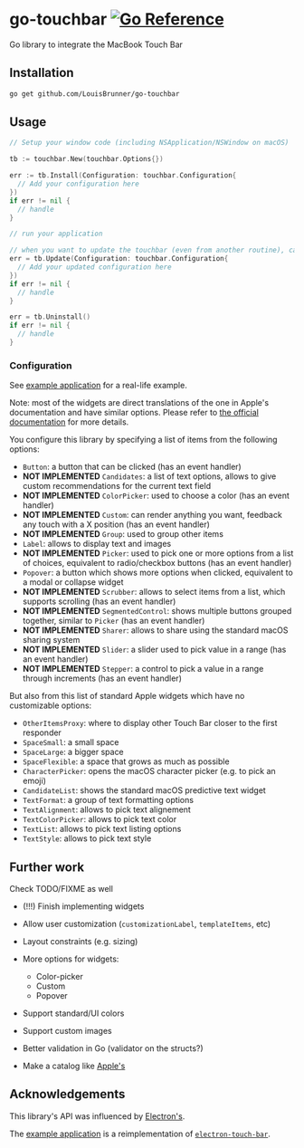 # go-touchbar [![Go Reference](https://pkg.go.dev/badge/github.com/LouisBrunner/go-touchbar.svg)](https://pkg.go.dev/github.com/LouisBrunner/go-touchbar)

Go library to integrate the MacBook Touch Bar

## Installation

```bash
go get github.com/LouisBrunner/go-touchbar
```

## Usage

```go
// Setup your window code (including NSApplication/NSWindow on macOS)

tb := touchbar.New(touchbar.Options{})

err := tb.Install(Configuration: touchbar.Configuration{
  // Add your configuration here
})
if err != nil {
  // handle
}

// run your application

// when you want to update the touchbar (even from another routine), call do
err = tb.Update(Configuration: touchbar.Configuration{
  // Add your updated configuration here
})
if err != nil {
  // handle
}

err = tb.Uninstall()
if err != nil {
  // handle
}
```

### Configuration

See [example application](./examples/tester/main.go) for a real-life example.

Note: most of the widgets are direct translations of the one in Apple's documentation and have similar options.
Please refer to [the official documentation](https://developer.apple.com/documentation/appkit/touch_bar/creating_and_customizing_the_touch_bar?language=objc) for more details.

You configure this library by specifying a list of items from the following options:

- `Button`: a button that can be clicked (has an event handler)
- **NOT IMPLEMENTED** `Candidates`: a list of text options, allows to give custom recommendations for the current text field
- **NOT IMPLEMENTED** `ColorPicker`: used to choose a color (has an event handler)
- **NOT IMPLEMENTED** `Custom`: can render anything you want, feedback any touch with a X position (has an event handler)
- **NOT IMPLEMENTED** `Group`: used to group other items
- `Label`: allows to display text and images
- **NOT IMPLEMENTED** `Picker`: used to pick one or more options from a list of choices, equivalent to radio/checkbox buttons (has an event handler)
- `Popover`: a button which shows more options when clicked, equivalent to a modal or collapse widget
- **NOT IMPLEMENTED** `Scrubber`: allows to select items from a list, which supports scrolling (has an event handler)
- **NOT IMPLEMENTED** `SegmentedControl`: shows multiple buttons grouped together, similar to `Picker` (has an event handler)
- **NOT IMPLEMENTED** `Sharer`: allows to share using the standard macOS sharing system
- **NOT IMPLEMENTED** `Slider`: a slider used to pick value in a range (has an event handler)
- **NOT IMPLEMENTED** `Stepper`: a control to pick a value in a range through increments (has an event handler)

But also from this list of standard Apple widgets which have no customizable options:

- `OtherItemsProxy`: where to display other Touch Bar closer to the first responder
- `SpaceSmall`: a small space
- `SpaceLarge`: a bigger space
- `SpaceFlexible`: a space that grows as much as possible
- `CharacterPicker`: opens the macOS character picker (e.g. to pick an emoji)
- `CandidateList`: shows the standard macOS predictive text widget
- `TextFormat`: a group of text formatting options
- `TextAlignment`: allows to pick text alignement
- `TextColorPicker`: allows to pick text color
- `TextList`: allows to pick text listing options
- `TextStyle`: allows to pick text style

## Further work

Check TODO/FIXME as well

- (!!!) Finish implementing widgets
- Allow user customization (`customizationLabel`, `templateItems`, etc)
- Layout constraints (e.g. sizing)
- More options for widgets:

  - Color-picker
  - Custom
  - Popover

- Support standard/UI colors
- Support custom images
- Better validation in Go (validator on the structs?)
- Make a catalog like [Apple's](https://developer.apple.com/documentation/appkit/touch_bar/creating_and_customizing_the_touch_bar?language=objc)

## Acknowledgements

This library's API was influenced by [Electron's](https://www.electronjs.org/docs/latest/api/touch-bar).

The [example application](./examples/tester/demo.go) is a reimplementation of [`electron-touch-bar`](https://github.com/pahund/electron-touch-bar).
